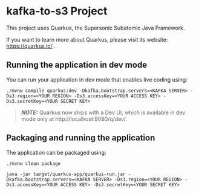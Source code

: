 # kafka-to-s3 Project

This project uses Quarkus, the Supersonic Subatomic Java Framework.

If you want to learn more about Quarkus, please visit its website: https://quarkus.io/ .

## Running the application in dev mode

You can run your application in dev mode that enables live coding using:
```shell script
./mvnw compile quarkus:dev -Dkafka.bootstrap.servers=<KAFKA SERVER> -Ds3.region=<YOUR REGION> -Ds3.accessKey=<YOUR ACCESS KEY> -Ds3.secretKey=<YOUR SECRET KEY>
```

> **_NOTE:_**  Quarkus now ships with a Dev UI, which is available in dev mode only at http://localhost:8080/q/dev/.

## Packaging and running the application

The application can be packaged using:
```shell script
./mvnw clean package 

java -jar target/quarkus-app/quarkus-run.jar -Dkafka.bootstrap.servers=<KAFKA SERVER> -Ds3.region=<YOUR REGION> -Ds3.accessKey=<YOUR ACCESS KEY> -Ds3.secretKey=<YOUR SECRET KEY>

```
